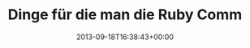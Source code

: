 ---
retweeted: false
source: <a href="http://twitter.com/download/android" rel="nofollow">Twitter for Android</a>
entities:
  user_mentions:
  - name: rubyburgers
    screen_name: ruby_burgers
    indices:
    - '49'
    - '62'
    id_str: '1483442161'
    id: '1483442161'
  urls: []
  symbols: []
  media:
  - expanded_url: https://twitter.com/bascht/status/380370307774558208/photo/1
    indices:
    - '63'
    - '85'
    url: http://t.co/Su6sHRP8HD
    media_url: http://pbs.twimg.com/media/BUdYx5aCMAA_bU2.jpg
    id_str: '380370307782946816'
    id: '380370307782946816'
    media_url_https: https://pbs.twimg.com/media/BUdYx5aCMAA_bU2.jpg
    sizes:
      medium:
        w: '1200'
        h: '675'
        resize: fit
      large:
        w: '2048'
        h: '1152'
        resize: fit
      thumb:
        w: '150'
        h: '150'
        resize: crop
      small:
        w: '680'
        h: '383'
        resize: fit
    type: photo
    display_url: pic.twitter.com/Su6sHRP8HD
  hashtags: []
display_text_range:
- '0'
- '85'
favorite_count: '0'
id_str: '380370307774558208'
truncated: false
retweet_count: '1'
id: '380370307774558208'
possibly_sensitive: false
created_at: Wed Sep 18 16:38:43 +0000 2013
favorited: false
full_text: 'Dinge für die man die Ruby Community mögen muss: [@ruby_burgers](https://twitter.com/ruby_burgers)'
lang: de
extended_entities:
  media:
  - expanded_url: https://twitter.com/bascht/status/380370307774558208/photo/1
    indices:
    - '63'
    - '85'
    url: http://t.co/Su6sHRP8HD
    media_url: http://pbs.twimg.com/media/BUdYx5aCMAA_bU2.jpg
    id_str: '380370307782946816'
    id: '380370307782946816'
    media_url_https: https://pbs.twimg.com/media/BUdYx5aCMAA_bU2.jpg
    sizes:
      medium:
        w: '1200'
        h: '675'
        resize: fit
      large:
        w: '2048'
        h: '1152'
        resize: fit
      thumb:
        w: '150'
        h: '150'
        resize: crop
      small:
        w: '680'
        h: '383'
        resize: fit
    type: photo
    display_url: pic.twitter.com/Su6sHRP8HD
tags:
- pesos:twitter
date: '2013-09-18T16:38:43+00:00'
src: https://twitter.com/bascht/status/380370307774558208
original_url: https://twitter.com/bascht/status/380370307774558208
type: twitter_tweet
media_url: https://img.bascht.com/twitter/pbs.twimg.com/media/BUdYx5aCMAA_bU2.jpg
text: 'Dinge für die man die Ruby Community mögen muss: [@ruby_burgers](https://twitter.com/ruby_burgers)'
title: Dinge für die man die Ruby Comm

---